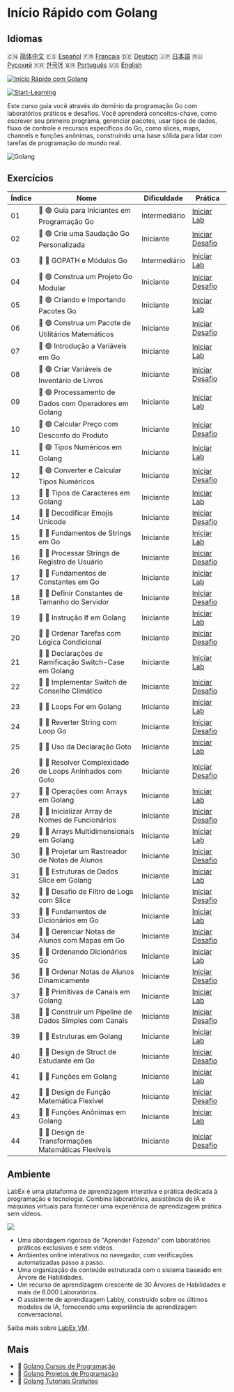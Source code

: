 # Início Rápido com Golang

## Idiomas

🇨🇳 [简体中文](README_zh.md) 🇪🇸 [Español](README_es.md) 🇫🇷 [Français](README_fr.md) 🇩🇪 [Deutsch](README_de.md) 🇯🇵 [日本語](README_ja.md) 🇷🇺 [Русский](README_ru.md) 🇰🇷 [한국어](README_ko.md) 🇧🇷 [Português](README_pt.md) 🇺🇸 [English](README.md) 

[![Início Rápido com Golang](https://cover-creator.labex.io/quick-start-with-go.png?lang=pt)](https://labex.io/pt/courses/quick-start-with-go)

[![Start-Learning](https://img.shields.io/badge/Start-Learning-whitesmoke?style=for-the-badge)](https://labex.io/pt/courses/quick-start-with-go)

Este curso guia você através do domínio da programação Go com laboratórios práticos e desafios. Você aprenderá conceitos-chave, como escrever seu primeiro programa, gerenciar pacotes, usar tipos de dados, fluxo de controle e recursos específicos do Go, como slices, maps, channels e funções anônimas, construindo uma base sólida para lidar com tarefas de programação do mundo real.

![Golang](https://img.shields.io/badge/Golang-whitesmoke?style=for-the-badge&logo=golang)


## Exercícios

|   Índice | Nome                                                    | Dificuldade   | Prática                                                                                                                      |
|----------|---------------------------------------------------------|---------------|------------------------------------------------------------------------------------------------------------------------------|
|       01 | 📖 🟢 Guia para Iniciantes em Programação Go            | Intermediário | <a target='_blank' href='https://labex.io/pt/tutorials/go-beginner-s-guide-to-go-programming-149062'>Iniciar Lab</a>         |
|       02 | 🎯 🟢 Crie uma Saudação Go Personalizada                | Iniciante     | <a target='_blank' href='https://labex.io/pt/tutorials/go-craft-a-personalized-go-greeting-435633'>Iniciar Desafio</a>       |
|       03 | 📖 🔵 GOPATH e Módulos Go                               | Intermediário | <a target='_blank' href='https://labex.io/pt/tutorials/go-gopath-and-module-149063'>Iniciar Lab</a>                          |
|       04 | 🎯 🟢 Construa um Projeto Go Modular                    | Iniciante     | <a target='_blank' href='https://labex.io/pt/tutorials/go-build-a-modular-go-project-435640'>Iniciar Desafio</a>             |
|       05 | 📖 🟢 Criando e Importando Pacotes Go                   | Iniciante     | <a target='_blank' href='https://labex.io/pt/tutorials/go-creating-and-importing-go-packages-149064'>Iniciar Lab</a>         |
|       06 | 🎯 🟢 Construa um Pacote de Utilitários Matemáticos     | Iniciante     | <a target='_blank' href='https://labex.io/pt/tutorials/go-build-a-math-utility-package-435676'>Iniciar Desafio</a>           |
|       07 | 📖 🟢 Introdução a Variáveis em Go                      | Iniciante     | <a target='_blank' href='https://labex.io/pt/tutorials/go-introduction-to-go-variables-149065'>Iniciar Lab</a>               |
|       08 | 🎯 🟢 Criar Variáveis de Inventário de Livros           | Iniciante     | <a target='_blank' href='https://labex.io/pt/tutorials/go-craft-book-inventory-variables-435684'>Iniciar Desafio</a>         |
|       09 | 📖 🟢 Processamento de Dados com Operadores em Golang   | Iniciante     | <a target='_blank' href='https://labex.io/pt/tutorials/go-data-processing-with-operators-in-golang-149066'>Iniciar Lab</a>   |
|       10 | 🎯 🟢 Calcular Preço com Desconto do Produto            | Iniciante     | <a target='_blank' href='https://labex.io/pt/tutorials/calculate-product-discount-price-435694'>Iniciar Desafio</a>          |
|       11 | 📖 🟢 Tipos Numéricos em Golang                         | Iniciante     | <a target='_blank' href='https://labex.io/pt/tutorials/go-numerical-types-in-golang-149067'>Iniciar Lab</a>                  |
|       12 | 🎯 🟢 Converter e Calcular Tipos Numéricos              | Iniciante     | <a target='_blank' href='https://labex.io/pt/tutorials/convert-and-calculate-numeric-types-435824'>Iniciar Desafio</a>       |
|       13 | 📖 🔵 Tipos de Caracteres em Golang                     | Iniciante     | <a target='_blank' href='https://labex.io/pt/tutorials/go-character-types-in-golang-149068'>Iniciar Lab</a>                  |
|       14 | 🎯 🔵 Decodificar Emojis Unicode                        | Iniciante     | <a target='_blank' href='https://labex.io/pt/tutorials/go-decode-unicode-emojis-435852'>Iniciar Desafio</a>                  |
|       15 | 📖 🔵 Fundamentos de Strings em Go                      | Iniciante     | <a target='_blank' href='https://labex.io/pt/tutorials/go-go-string-fundamentals-149069'>Iniciar Lab</a>                     |
|       16 | 🎯 🔵 Processar Strings de Registro de Usuário          | Iniciante     | <a target='_blank' href='https://labex.io/pt/tutorials/go-process-user-registration-strings-436083'>Iniciar Desafio</a>      |
|       17 | 📖 🔵 Fundamentos de Constantes em Go                   | Iniciante     | <a target='_blank' href='https://labex.io/pt/tutorials/go-go-constants-fundamentals-149070'>Iniciar Lab</a>                  |
|       18 | 🎯 🔵 Definir Constantes de Tamanho do Servidor         | Iniciante     | <a target='_blank' href='https://labex.io/pt/tutorials/go-define-server-size-constants-436400'>Iniciar Desafio</a>           |
|       19 | 📖 🔵 Instrução If em Golang                            | Iniciante     | <a target='_blank' href='https://labex.io/pt/tutorials/go-if-branch-statement-in-golang-149071'>Iniciar Lab</a>              |
|       20 | 🎯 🔵 Ordenar Tarefas com Lógica Condicional            | Iniciante     | <a target='_blank' href='https://labex.io/pt/tutorials/go-sort-tasks-with-conditional-logic-436418'>Iniciar Desafio</a>      |
|       21 | 📖 🔵 Declarações de Ramificação Switch-Case em Golang  | Iniciante     | <a target='_blank' href='https://labex.io/pt/tutorials/go-switch-case-branch-statements-in-golang-149072'>Iniciar Lab</a>    |
|       22 | 🎯 🔵 Implementar Switch de Conselho Climático          | Iniciante     | <a target='_blank' href='https://labex.io/pt/tutorials/go-implement-weather-advice-switch-436449'>Iniciar Desafio</a>        |
|       23 | 📖 🔵 Loops For em Golang                               | Iniciante     | <a target='_blank' href='https://labex.io/pt/tutorials/go-for-loops-in-golang-149073'>Iniciar Lab</a>                        |
|       24 | 🎯 🔵 Reverter String com Loop Go                       | Iniciante     | <a target='_blank' href='https://labex.io/pt/tutorials/go-reverse-string-with-go-loop-436520'>Iniciar Desafio</a>            |
|       25 | 📖 🔵 Uso da Declaração Goto                            | Iniciante     | <a target='_blank' href='https://labex.io/pt/tutorials/go-goto-statement-usage-149074'>Iniciar Lab</a>                       |
|       26 | 🎯 🔵 Resolver Complexidade de Loops Aninhados com Goto | Iniciante     | <a target='_blank' href='https://labex.io/pt/tutorials/go-solve-nested-loop-complexity-with-goto-436529'>Iniciar Desafio</a> |
|       27 | 📖 🔵 Operações com Arrays em Golang                    | Iniciante     | <a target='_blank' href='https://labex.io/pt/tutorials/go-array-operations-in-golang-149075'>Iniciar Lab</a>                 |
|       28 | 🎯 🔵 Inicializar Array de Nomes de Funcionários        | Iniciante     | <a target='_blank' href='https://labex.io/pt/tutorials/go-initialize-employee-names-array-436643'>Iniciar Desafio</a>        |
|       29 | 📖 🔵 Arrays Multidimensionais em Golang                | Iniciante     | <a target='_blank' href='https://labex.io/pt/tutorials/go-multidimensional-arrays-in-golang-149076'>Iniciar Lab</a>          |
|       30 | 🎯 🔵 Projetar um Rastreador de Notas de Alunos         | Iniciante     | <a target='_blank' href='https://labex.io/pt/tutorials/go-design-a-student-grade-tracker-436649'>Iniciar Desafio</a>         |
|       31 | 📖 🔵 Estruturas de Dados Slice em Golang               | Iniciante     | <a target='_blank' href='https://labex.io/pt/tutorials/go-golang-slice-data-structures-149077'>Iniciar Lab</a>               |
|       32 | 🎯 🔵 Desafio de Filtro de Logs com Slice               | Iniciante     | <a target='_blank' href='https://labex.io/pt/tutorials/go-slice-log-filter-challenge-436686'>Iniciar Desafio</a>             |
|       33 | 📖 🔵 Fundamentos de Dicionários em Go                  | Iniciante     | <a target='_blank' href='https://labex.io/pt/tutorials/go-go-dictionary-fundamentals-149080'>Iniciar Lab</a>                 |
|       34 | 🎯 🔵 Gerenciar Notas de Alunos com Mapas em Go         | Iniciante     | <a target='_blank' href='https://labex.io/pt/tutorials/go-manage-student-grades-with-go-maps-436735'>Iniciar Desafio</a>     |
|       35 | 📖 🔵 Ordenando Dicionários Go                          | Iniciante     | <a target='_blank' href='https://labex.io/pt/tutorials/go-sorting-go-dictionaries-149095'>Iniciar Lab</a>                    |
|       36 | 🎯 🔵 Ordenar Notas de Alunos Dinamicamente             | Iniciante     | <a target='_blank' href='https://labex.io/pt/tutorials/go-sort-student-grades-dynamically-437203'>Iniciar Desafio</a>        |
|       37 | 📖 🔵 Primitivas de Canais em Golang                    | Iniciante     | <a target='_blank' href='https://labex.io/pt/tutorials/go-channel-primitives-in-golang-149096'>Iniciar Lab</a>               |
|       38 | 🎯 🔵 Construir um Pipeline de Dados Simples com Canais | Iniciante     | <a target='_blank' href='https://labex.io/pt/tutorials/go-build-a-simple-channel-data-pipeline-437199'>Iniciar Desafio</a>   |
|       39 | 📖 🔵 Estruturas em Golang                              | Iniciante     | <a target='_blank' href='https://labex.io/pt/tutorials/go-structures-in-golang-149097'>Iniciar Lab</a>                       |
|       40 | 🎯 🔵 Design de Struct de Estudante em Go               | Iniciante     | <a target='_blank' href='https://labex.io/pt/tutorials/go-design-student-struct-in-go-437202'>Iniciar Desafio</a>            |
|       41 | 📖 🔵 Funções em Golang                                 | Iniciante     | <a target='_blank' href='https://labex.io/pt/tutorials/go-functions-in-golang-149098'>Iniciar Lab</a>                        |
|       42 | 🎯 🔵 Design de Função Matemática Flexível              | Iniciante     | <a target='_blank' href='https://labex.io/pt/tutorials/go-design-flexible-math-function-437200'>Iniciar Desafio</a>          |
|       43 | 📖 🔵 Funções Anônimas em Golang                        | Iniciante     | <a target='_blank' href='https://labex.io/pt/tutorials/go-anonymous-functions-in-golang-149099'>Iniciar Lab</a>              |
|       44 | 🎯 🔵 Design de Transformações Matemáticas Flexíveis    | Iniciante     | <a target='_blank' href='https://labex.io/pt/tutorials/go-design-flexible-math-transformations-437201'>Iniciar Desafio</a>   |

## Ambiente

LabEx é uma plataforma de aprendizagem interativa e prática dedicada à programação e tecnologia. Combina laboratórios, assistência de IA e máquinas virtuais para fornecer uma experiência de aprendizagem prática sem vídeos.

![](https://tutorial-screenshot.getvm.io/images/vm-1725247253.png)

- Uma abordagem rigorosa de "Aprender Fazendo" com laboratórios práticos exclusivos e sem vídeos.
- Ambientes online interativos no navegador, com verificações automatizadas passo a passo.
- Uma organização de conteúdo estruturada com o sistema baseado em Árvore de Habilidades.
- Um recurso de aprendizagem crescente de 30 Árvores de Habilidades e mais de 6.000 Laboratórios.
- O assistente de aprendizagem Labby, construído sobre os últimos modelos de IA, fornecendo uma experiência de aprendizagem conversacional.

Saiba mais sobre [LabEx VM](https://support.labex.io/using-labex/virtual-machine).

## Mais

- 🔗 [Golang Cursos de Programação](https://github.com/labex-labs/awesome-programming-courses)
- 🔗 [Golang Projetos de Programação](https://github.com/labex-labs/awesome-programming-projects)
- 🔗 [Golang Tutoriais Gratuitos](https://github.com/labex-labs/go-free-tutorials)

